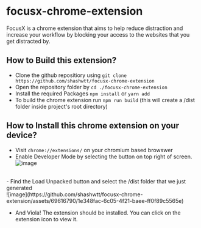 # focusx-chrome-extension
FocusX is a chrome extension that aims to help reduce distraction and increase your workflow by blocking your access to the websites that you get distracted by.

## How to Build this extension?
- Clone the github repositiory using `git clone https://github.com/shashwtt/focusx-chrome-extension`
- Open the repository folder by `cd ./focusx-chrome-extension`
- Install the required Packages `npm install` or `yarn add`
- To build the chrome extension run `npm run build` (this will create a /dist folder inside project's root directory)

## How to Install this chrome extension on your device?
- Visit `chrome://extensions/` on your chromium based browswer
- Enable Developer Mode by selecting the button on top right of screen. <br>
![image](https://github.com/shashwtt/focusx-chrome-extension/assets/69616790/0a345833-0625-459d-ad58-56fce348747a)

<br>
- Find the Load Unpacked button and select the /dist folder that we just generated <br>
  ![image](https://github.com/shashwtt/focusx-chrome-extension/assets/69616790/1e348fac-6c05-4f21-baee-ff0f89c5565e)

- And Viola! The extension should be installed. You can click on the extension icon to view it.
